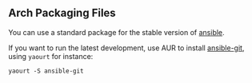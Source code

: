 Arch Packaging Files
--------------------

You can use a standard package for the stable version of [ansible][1].

If you want to run the latest development, use AUR to install [ansible-git][2], using `yaourt` for instance:

    yaourt -S ansible-git


  [1]: https://www.archlinux.org/packages/community/any/ansible/
  [2]: https://aur.archlinux.org/packages/ansible-git/
